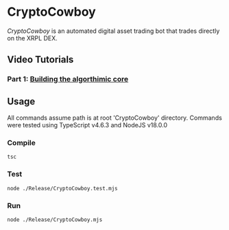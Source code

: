 # CryptoCowboy

*CryptoCowboy* is an automated digital asset trading bot that trades directly on the XRPL DEX.

##	Video Tutorials

###	Part 1: [Building the algorthimic core](https://www.youtube.com/watch?v=UbrUcFWPiqg)

##	Usage
All commands assume path is at root 'CryptoCowboy' directory.
Commands were tested using TypeScript v4.6.3 and NodeJS v18.0.0

### Compile
```
tsc
```

### Test
```
node ./Release/CryptoCowboy.test.mjs
```

### Run
```
node ./Release/CryptoCowboy.mjs
```